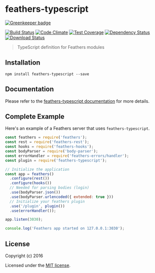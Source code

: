 # feathers-typescript

[![Greenkeeper badge](https://badges.greenkeeper.io/feathersjs/feathers-typescript.svg)](https://greenkeeper.io/)

[![Build Status](https://travis-ci.org/feathersjs/feathers-typescript.png?branch=master)](https://travis-ci.org/feathersjs/feathers-typescript)
[![Code Climate](https://codeclimate.com/github/feathersjs/feathers-typescript/badges/gpa.svg)](https://codeclimate.com/github/feathersjs/feathers-typescript)
[![Test Coverage](https://codeclimate.com/github/feathersjs/feathers-typescript/badges/coverage.svg)](https://codeclimate.com/github/feathersjs/feathers-typescript/coverage)
[![Dependency Status](https://img.shields.io/david/feathersjs/feathers-typescript.svg?style=flat-square)](https://david-dm.org/feathersjs/feathers-typescript)
[![Download Status](https://img.shields.io/npm/dm/feathers-typescript.svg?style=flat-square)](https://www.npmjs.com/package/feathers-typescript)

> TypeScript definition for Feathers modules

## Installation

```
npm install feathers-typescript --save
```

## Documentation

Please refer to the [feathers-typescript documentation](http://docs.feathersjs.com/) for more details.

## Complete Example

Here's an example of a Feathers server that uses `feathers-typescript`. 

```js
const feathers = require('feathers');
const rest = require('feathers-rest');
const hooks = require('feathers-hooks');
const bodyParser = require('body-parser');
const errorHandler = require('feathers-errors/handler');
const plugin = require('feathers-typescript');

// Initialize the application
const app = feathers()
  .configure(rest())
  .configure(hooks())
  // Needed for parsing bodies (login)
  .use(bodyParser.json())
  .use(bodyParser.urlencoded({ extended: true }))
  // Initialize your feathers plugin
  .use('/plugin', plugin())
  .use(errorHandler());

app.listen(3030);

console.log('Feathers app started on 127.0.0.1:3030');
```

## License

Copyright (c) 2016

Licensed under the [MIT license](LICENSE).
